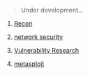 >Under development...   


1. [Recon](https://github.com/HackerTXK/RedTeamAllTheThing/blob/main/1_Recon.md)
  
2. [network security](https://github.com/HackerTXK/RedTeamAllTheThing/blob/main/2_Network_Security.md)  
  

3. [Vulnerability Research](https://github.com/HackerTXK/HTP_24x7/blob/main/3_Vulnerability_Research.md)  

4. [metasploit](https://github.com/HackerTXK/RedTeamAllTheThing/blob/main/4_Metasploit.md)
















